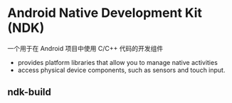 # Android Native Development Kit (NDK)

一个用于在 Android 项目中使用 C/C++ 代码的开发组件  
* provides platform libraries that allow you to manage native activities
* access physical device components, such as sensors and touch input. 


## ndk-build

